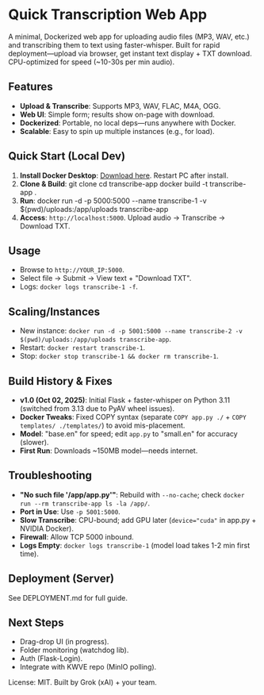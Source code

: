 # Quick Transcription Web App

A minimal, Dockerized web app for uploading audio files (MP3, WAV, etc.) and transcribing them to text using faster-whisper. Built for rapid deployment—upload via browser, get instant text display + TXT download. CPU-optimized for speed (~10-30s per min audio).

## Features
- **Upload & Transcribe**: Supports MP3, WAV, FLAC, M4A, OGG.
- **Web UI**: Simple form; results show on-page with download.
- **Dockerized**: Portable, no local deps—runs anywhere with Docker.
- **Scalable**: Easy to spin up multiple instances (e.g., for load).

## Quick Start (Local Dev)
1. **Install Docker Desktop**: [Download here](https://www.docker.com/products/docker-desktop/). Restart PC after install.
2. **Clone & Build**:
git clone <your-repo-url>
cd transcribe-app
docker build -t transcribe-app .
3. **Run**:
docker run -d -p 5000:5000 --name transcribe-1 -v $(pwd)/uploads:/app/uploads transcribe-app
4. **Access**: `http://localhost:5000`. Upload audio → Transcribe → Download TXT.

## Usage
- Browse to `http://YOUR_IP:5000`.
- Select file → Submit → View text + "Download TXT".
- Logs: `docker logs transcribe-1 -f`.

## Scaling/Instances
- New instance: `docker run -d -p 5001:5000 --name transcribe-2 -v $(pwd)/uploads:/app/uploads transcribe-app`.
- Restart: `docker restart transcribe-1`.
- Stop: `docker stop transcribe-1 && docker rm transcribe-1`.

## Build History & Fixes
- **v1.0 (Oct 02, 2025)**: Initial Flask + faster-whisper on Python 3.11 (switched from 3.13 due to PyAV wheel issues).
- **Docker Tweaks**: Fixed COPY syntax (separate `COPY app.py ./` + `COPY templates/ ./templates/`) to avoid mis-placement.
- **Model**: "base.en" for speed; edit `app.py` to "small.en" for accuracy (slower).
- **First Run**: Downloads ~150MB model—needs internet.

## Troubleshooting
- **"No such file '/app/app.py'"**: Rebuild with `--no-cache`; check `docker run --rm transcribe-app ls -la /app/`.
- **Port in Use**: Use `-p 5001:5000`.
- **Slow Transcribe**: CPU-bound; add GPU later (`device="cuda"` in app.py + NVIDIA Docker).
- **Firewall**: Allow TCP 5000 inbound.
- **Logs Empty**: `docker logs transcribe-1` (model load takes 1-2 min first time).

## Deployment (Server)
See DEPLOYMENT.md for full guide.

## Next Steps
- Drag-drop UI (in progress).
- Folder monitoring (watchdog lib).
- Auth (Flask-Login).
- Integrate with KWVE repo (MinIO polling).

License: MIT. Built by Grok (xAI) + your team.